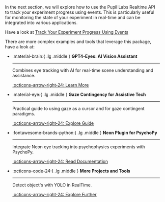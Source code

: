 In the next section, we will explore how to use the Pupil Labs Realtime API to track your experiment progress using events. This is particularly useful for monitoring the state of your experiment in real-time and can be integrated into various applications.

Have a look at [Track Your Experiment Progress Using Events](./track-your-experiment-progress-using-events.md)

There are more complex examples and tools that leverage this package, have a look at:

<div class="grid cards" markdown>

- :material-brain:{ .lg .middle } **GPT4-Eyes: AI Vision Assistant**

    ***

    Combines eye tracking with AI for real-time scene understanding and assistance.

    [:octicons-arrow-right-24: Learn More](https://docs.pupil-labs.com/alpha-lab/gpt4-eyes/)

- :material-eye:{ .lg .middle } **Gaze Contingency for Assistive Tech**

    ***

    Practical guide to using gaze as a cursor and for gaze contingent paradigms.

    [:octicons-arrow-right-24: Explore Guide](https://docs.pupil-labs.com/alpha-lab/gaze-contingency-assistive/#a-practical-guide-to-implementing-gaze-contingency-for-assistive-technology)

- :fontawesome-brands-python:{ .lg .middle } **Neon Plugin for PsychoPy**

    ***

    Integrate Neon eye tracking into psychophysics experiments with PsychoPy.

    [:octicons-arrow-right-24: Read Documentation](https://docs.pupil-labs.com/neon/data-collection/psychopy/)

- :octicons-code-24:{ .lg .middle } **More Projects and Tools**

    ***

    Detect object's with YOLO in RealTime.

    [:octicons-arrow-right-24: Explore Further](https://gist.github.com/mikelgg93/d629a77cce9543ef43c30fd8b821c95e)

</div>

